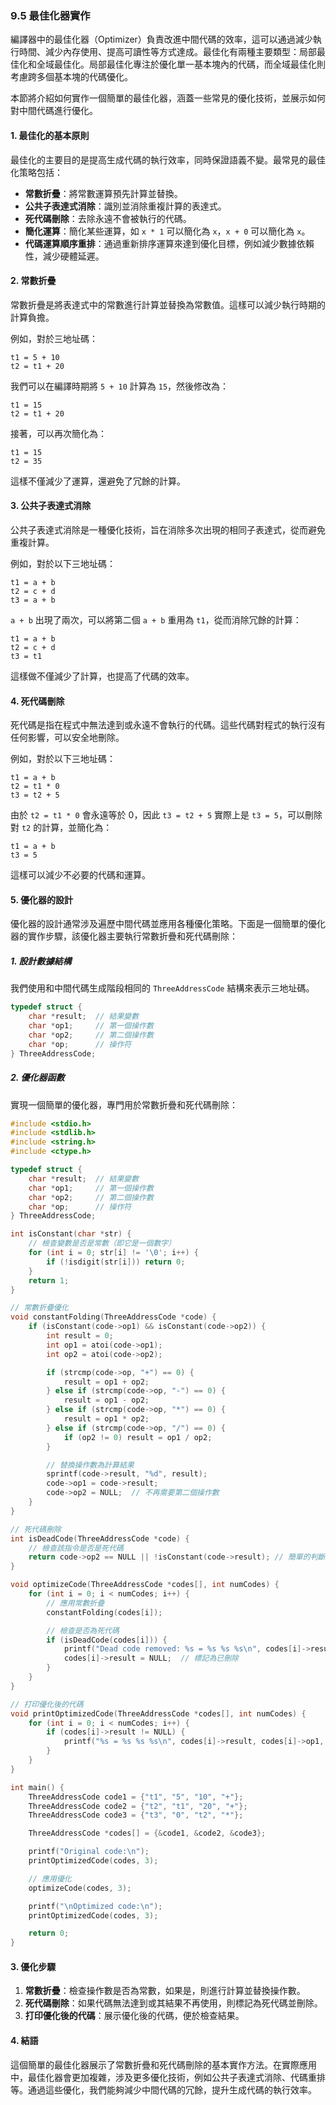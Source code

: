 ### 9.5 最佳化器實作

編譯器中的最佳化器（Optimizer）負責改進中間代碼的效率，這可以通過減少執行時間、減少內存使用、提高可讀性等方式達成。最佳化有兩種主要類型：局部最佳化和全域最佳化。局部最佳化專注於優化單一基本塊內的代碼，而全域最佳化則考慮跨多個基本塊的代碼優化。

本節將介紹如何實作一個簡單的最佳化器，涵蓋一些常見的優化技術，並展示如何對中間代碼進行優化。

#### 1. 最佳化的基本原則

最佳化的主要目的是提高生成代碼的執行效率，同時保證語義不變。最常見的最佳化策略包括：

- **常數折疊**：將常數運算預先計算並替換。
- **公共子表達式消除**：識別並消除重複計算的表達式。
- **死代碼刪除**：去除永遠不會被執行的代碼。
- **簡化運算**：簡化某些運算，如 `x * 1` 可以簡化為 `x`，`x + 0` 可以簡化為 `x`。
- **代碼運算順序重排**：通過重新排序運算來達到優化目標，例如減少數據依賴性，減少硬體延遲。

#### 2. 常數折疊

常數折疊是將表達式中的常數進行計算並替換為常數值。這樣可以減少執行時期的計算負擔。

例如，對於三地址碼：

```
t1 = 5 + 10
t2 = t1 + 20
```

我們可以在編譯時期將 `5 + 10` 計算為 `15`，然後修改為：

```
t1 = 15
t2 = t1 + 20
```

接著，可以再次簡化為：

```
t1 = 15
t2 = 35
```

這樣不僅減少了運算，還避免了冗餘的計算。

#### 3. 公共子表達式消除

公共子表達式消除是一種優化技術，旨在消除多次出現的相同子表達式，從而避免重複計算。

例如，對於以下三地址碼：

```
t1 = a + b
t2 = c + d
t3 = a + b
```

`a + b` 出現了兩次，可以將第二個 `a + b` 重用為 `t1`，從而消除冗餘的計算：

```
t1 = a + b
t2 = c + d
t3 = t1
```

這樣做不僅減少了計算，也提高了代碼的效率。

#### 4. 死代碼刪除

死代碼是指在程式中無法達到或永遠不會執行的代碼。這些代碼對程式的執行沒有任何影響，可以安全地刪除。

例如，對於以下三地址碼：

```
t1 = a + b
t2 = t1 * 0
t3 = t2 + 5
```

由於 `t2 = t1 * 0` 會永遠等於 0，因此 `t3 = t2 + 5` 實際上是 `t3 = 5`，可以刪除對 `t2` 的計算，並簡化為：

```
t1 = a + b
t3 = 5
```

這樣可以減少不必要的代碼和運算。

#### 5. 優化器的設計

優化器的設計通常涉及遍歷中間代碼並應用各種優化策略。下面是一個簡單的優化器的實作步驟，該優化器主要執行常數折疊和死代碼刪除：

##### 1. 設計數據結構

我們使用和中間代碼生成階段相同的 `ThreeAddressCode` 結構來表示三地址碼。

```c
typedef struct {
    char *result;  // 結果變數
    char *op1;     // 第一個操作數
    char *op2;     // 第二個操作數
    char *op;      // 操作符
} ThreeAddressCode;
```

##### 2. 優化器函數

實現一個簡單的優化器，專門用於常數折疊和死代碼刪除：

```c
#include <stdio.h>
#include <stdlib.h>
#include <string.h>
#include <ctype.h>

typedef struct {
    char *result;  // 結果變數
    char *op1;     // 第一個操作數
    char *op2;     // 第二個操作數
    char *op;      // 操作符
} ThreeAddressCode;

int isConstant(char *str) {
    // 檢查變數是否是常數（即它是一個數字）
    for (int i = 0; str[i] != '\0'; i++) {
        if (!isdigit(str[i])) return 0;
    }
    return 1;
}

// 常數折疊優化
void constantFolding(ThreeAddressCode *code) {
    if (isConstant(code->op1) && isConstant(code->op2)) {
        int result = 0;
        int op1 = atoi(code->op1);
        int op2 = atoi(code->op2);

        if (strcmp(code->op, "+") == 0) {
            result = op1 + op2;
        } else if (strcmp(code->op, "-") == 0) {
            result = op1 - op2;
        } else if (strcmp(code->op, "*") == 0) {
            result = op1 * op2;
        } else if (strcmp(code->op, "/") == 0) {
            if (op2 != 0) result = op1 / op2;
        }

        // 替換操作數為計算結果
        sprintf(code->result, "%d", result);
        code->op1 = code->result;
        code->op2 = NULL;  // 不再需要第二個操作數
    }
}

// 死代碼刪除
int isDeadCode(ThreeAddressCode *code) {
    // 檢查該指令是否是死代碼
    return code->op2 == NULL || !isConstant(code->result); // 簡單的判斷條件
}

void optimizeCode(ThreeAddressCode *codes[], int numCodes) {
    for (int i = 0; i < numCodes; i++) {
        // 應用常數折疊
        constantFolding(codes[i]);

        // 檢查是否為死代碼
        if (isDeadCode(codes[i])) {
            printf("Dead code removed: %s = %s %s %s\n", codes[i]->result, codes[i]->op1, codes[i]->op, codes[i]->op2);
            codes[i]->result = NULL;  // 標記為已刪除
        }
    }
}

// 打印優化後的代碼
void printOptimizedCode(ThreeAddressCode *codes[], int numCodes) {
    for (int i = 0; i < numCodes; i++) {
        if (codes[i]->result != NULL) {
            printf("%s = %s %s %s\n", codes[i]->result, codes[i]->op1, codes[i]->op, codes[i]->op2);
        }
    }
}

int main() {
    ThreeAddressCode code1 = {"t1", "5", "10", "+"};
    ThreeAddressCode code2 = {"t2", "t1", "20", "+"};
    ThreeAddressCode code3 = {"t3", "0", "t2", "*"};

    ThreeAddressCode *codes[] = {&code1, &code2, &code3};

    printf("Original code:\n");
    printOptimizedCode(codes, 3);

    // 應用優化
    optimizeCode(codes, 3);

    printf("\nOptimized code:\n");
    printOptimizedCode(codes, 3);

    return 0;
}
```

#### 3. 優化步驟

1. **常數折疊**：檢查操作數是否為常數，如果是，則進行計算並替換操作數。
2. **死代碼刪除**：如果代碼無法達到或其結果不再使用，則標記為死代碼並刪除。
3. **打印優化後的代碼**：展示優化後的代碼，便於檢查結果。

#### 4. 結語

這個簡單的最佳化器展示了常數折疊和死代碼刪除的基本實作方法。在實際應用中，最佳化器會更加複雜，涉及更多優化技術，例如公共子表達式消除、代碼重排等。通過這些優化，我們能夠減少中間代碼的冗餘，提升生成代碼的執行效率。